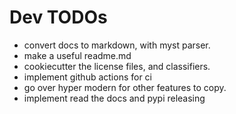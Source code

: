 # Dev TODOs

- convert docs to markdown, with myst parser.
- make a useful readme.md
- cookiecutter the license files, and classifiers.
- implement github actions for ci
- go over hyper modern for other features to copy.
- implement read the docs and pypi releasing
